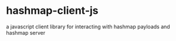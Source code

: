 # hashmap-client-js
a javascript client library for interacting with hashmap payloads and hashmap server
